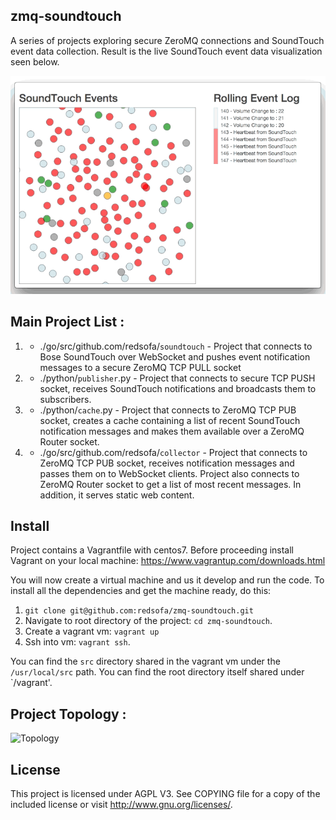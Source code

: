 zmq-soundtouch
---------------
A series of projects exploring secure ZeroMQ connections and SoundTouch event data collection. Result  is the live SoundTouch event data visualization seen below. 


![Screencast](./docs/demo.gif "Screencast")


Main Project List : 
-------------------

1) - ./go/src/github.com/redsofa/`soundtouch` - Project that connects to Bose SoundTouch over WebSocket and pushes event notification messages to a secure ZeroMQ TCP PULL socket

2) - ./python/`publisher`.py - Project that connects to secure TCP PUSH socket, receives SoundTouch notifications and broadcasts them to subscribers.

3) - ./python/`cache`.py - Project that connects to ZeroMQ TCP PUB socket, creates a cache containing a list of recent SoundTouch notification messages	and makes them available over a ZeroMQ Router socket.

4) - ./go/src/github.com/redsofa/`collector` - Project that connects to ZeroMQ TCP PUB socket, receives notification messages and passes them on to WebSocket clients. Project also connects to ZeroMQ Router socket to get a list of most recent messages. In addition, it serves static web content.

Install
-------
Project contains a Vagrantfile with centos7. Before proceeding install Vagrant on your local machine: https://www.vagrantup.com/downloads.html

You will now create a virtual machine and us it develop and run the code. To install all the dependencies and get the machine ready, do this:

1. `git clone git@github.com:redsofa/zmq-soundtouch.git`
2. Navigate to root directory of the project: `cd zmq-soundtouch`.
3. Create a vagrant vm: `vagrant up`
4. Ssh into vm: `vagrant ssh`.

You can find the `src` directory shared in the vagrant vm under the `/usr/local/src` path. You can find the root directory itself shared under `/vagrant'.


Project Topology :
-------------------
![Topology](./docs/topology.png "Topology")


License
-------

This project is licensed under AGPL V3. See COPYING file for a copy of the included license or visit http://www.gnu.org/licenses/.
